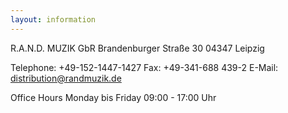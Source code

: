```yaml
---
layout: information
---
```

R.A.N.D. MUZIK GbR
Brandenburger Straße 30
04347 Leipzig

Telephone: +49-152-1447-1427
Fax: +49-341-688 439-2
E-Mail: distribution@randmuzik.de

Office Hours
Monday bis Friday 
09:00 - 17:00 Uhr
